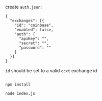 create `auth.json`:

````
{
  "exchanges": [{
    "id": "coinbase",
    "enabled": false,
    "auth": {
      "apiKey": "",
      "secret": "",
      "password": ""
    }
  }]
}

````

`id` should be set to a valid `ccxt` exchange id

````

npm install

node index.js

````